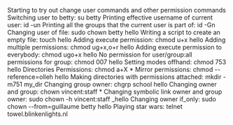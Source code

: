 Starting to try out change user commands and other permission commands
Switching user to betty: su betty
Printing effective username of current user: id -un
Printing all the groups that the current user is part of: id -Gn
Changing user of file: sudo chown betty hello
Writing a script to create an empty file: touch hello
Adding execute permission:  chmod u+x hello
Adding multiple permissions: chmod ug+x,o+r hello
Adding execute permission to everybody: chmod ugo+x hello
No permission for user/group:all permissions for group: chmod 007 hello
Setting modes offhand: chmod 753 hello
Directories Permissions: chmod a+X *
Mirror permissions: chmod --reference=olleh hello
Making directories with permissions attached: mkdir -m751 my_dir
Changing group owner: chgrp school hello
Changing owner and group: chown vincent:staff *
Changing symbolic link owner and group owner: sudo chown -h vincent:staff _hello
Changing owner if_only: sudo chown --from=guillaume betty hello
Playing star wars: telnet towel.blinkenlights.nl
